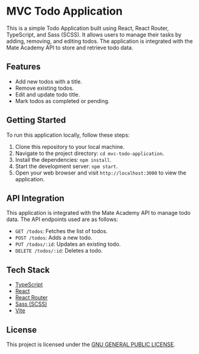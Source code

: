 # MVC Todo Application

This is a simple Todo Application built using React, React Router, TypeScript, and Sass (SCSS). It allows users to manage their tasks by adding, removing, and editing todos. The application is integrated with the Mate Academy API to store and retrieve todo data.

## Features

- Add new todos with a title.
- Remove existing todos.
- Edit and update todo title.
- Mark todos as completed or pending.

## Getting Started

To run this application locally, follow these steps:

1. Clone this repository to your local machine.
2. Navigate to the project directory: `cd mvc-todo-application`.
3. Install the dependencies: `npm install`.
4. Start the development server: `npm start`.
5. Open your web browser and visit `http://localhost:3000` to view the application.

## API Integration

This application is integrated with the Mate Academy API to manage todo data. The API endpoints used are as follows:

- `GET /todos`: Fetches the list of todos.
- `POST /todos`: Adds a new todo.
- `PUT /todos/:id`: Updates an existing todo.
- `DELETE /todos/:id`: Deletes a todo.

## Tech Stack

- [TypeScript](https://www.typescriptlang.org/)
- [React](https://react.dev/)
- [React Router](https://reactrouter.com/)
- [Sass (SCSS)](https://sass-lang.com/)
- [Vite](https://vitejs.dev/)

## License

This project is licensed under the [GNU GENERAL PUBLIC LICENSE](LICENSE).

